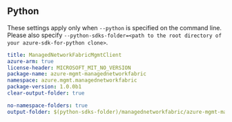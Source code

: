 ## Python

These settings apply only when `--python` is specified on the command line.
Please also specify `--python-sdks-folder=<path to the root directory of your azure-sdk-for-python clone>`.

``` yaml $(python)
title: ManagedNetworkFabricMgmtClient
azure-arm: true
license-header: MICROSOFT_MIT_NO_VERSION
package-name: azure-mgmt-managednetworkfabric
namespace: azure.mgmt.managednetworkfabric
package-version: 1.0.0b1
clear-output-folder: true
```

``` yaml $(python)
no-namespace-folders: true
output-folder: $(python-sdks-folder)/managednetworkfabric/azure-mgmt-managednetworkfabric/azure/mgmt/managednetworkfabric
```
